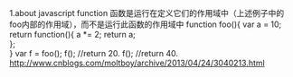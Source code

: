 1.about javascript function
  函数是运行在定义它们的作用域中（上述例子中的foo内部的作用域），而不是运行此函数的作用域中
  function foo(){
    var a = 10;
    return function(){
        a *= 2;
        return a;       
    };   
}
var f = foo();
f(); //return 20.
f(); //return 40.
http://www.cnblogs.com/moltboy/archive/2013/04/24/3040213.html

